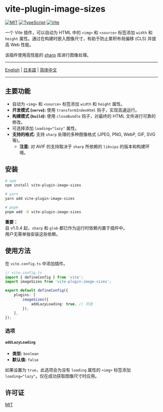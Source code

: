 # vite-plugin-image-sizes

[![MIT](https://img.shields.io/badge/License-MIT-green.svg?style=flat-square)](./LICENSE)
[![TypeScript](https://img.shields.io/badge/TypeScript-3178c6?style=flat-square&logo=typescript&logoColor=white)](https://www.typescriptlang.org/)
[![Vite](https://img.shields.io/badge/Vite-646cff?style=flat-square&logo=Vite&logoColor=white)](https://vitejs.dev/)

一个 Vite 插件，可以自动为 HTML 中的 `<img>` 和 `<source>` 标签添加 `width` 和 `height` 属性。通过在构建时嵌入图像尺寸，有助于防止累积布局偏移 (CLS) 并提高 Web 性能。

该插件使用高性能的 [sharp](https://sharp.pixelplumbing.com/) 库进行图像处理。

---

[English](./README.md) | [日本語](./README.ja.md) | [简体中文](./README.zh-CN.md)

---

## 主要功能

-   自动为 `<img>` 和 `<source>` 标签添加 `width` 和 `height` 属性。
-   **开发模式 (`serve`):** 使用 `transformIndexHtml` 钩子，实现高速运行。
-   **构建模式 (`build`):** 使用 `closeBundle` 钩子，对最终的 HTML 文件进行可靠的修改。
-   可选择添加 `loading="lazy"` 属性。
-   **支持的格式:** 支持 `sharp` 处理的多种图像格式 (JPEG, PNG, WebP, GIF, SVG 等)。
    -   **注意:** 对 AVIF 的支持取决于 `sharp` 所依赖的 `libvips` 的版本和构建环境。

## 安装

```bash
# npm
npm install vite-plugin-image-sizes

# yarn
yarn add vite-plugin-image-sizes

# pnpm
pnpm add -D vite-plugin-image-sizes
```

**重要：**  
自 v1.0.4 起，`sharp` 和 `glob` 都已作为运行时依赖内置于插件中。  
用户无需单独安装这些依赖。

## 使用方法

在 `vite.config.ts` 中添加插件。

```typescript
// vite.config.ts
import { defineConfig } from 'vite';
import imageSizes from 'vite-plugin-image-sizes';

export default defineConfig({
    plugins: [
        imageSizes({
            addLazyLoading: true, // 可选
        }),
    ],
});
```

### 选项

#### `addLazyLoading`

-   **类型:** `boolean`
-   **默认值:** `false`

如果设置为 `true`，此选项会为没有 `loading` 属性的 `<img>` 标签添加 `loading="lazy"`。仅在成功获取图像尺寸时应用。

## 许可证

[MIT](./LICENSE) 